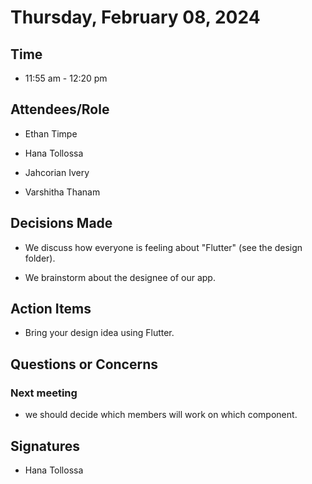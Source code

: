 # Thursday, February 08, 2024 

## Time 

- 11:55 am - 12:20 pm 

## Attendees/Role 

- Ethan Timpe 

- Hana Tollossa 

- Jahcorian Ivery 

- Varshitha Thanam   

## Decisions Made 

- We discuss how everyone is feeling about "Flutter" (see the design folder). 

- We brainstorm about the designee of our app. 

## Action Items 

- Bring your design idea using Flutter. 

## Questions or Concerns 

### Next meeting 

- we should decide which members will work on which component. 

## Signatures 

- Hana Tollossa 

 

 

